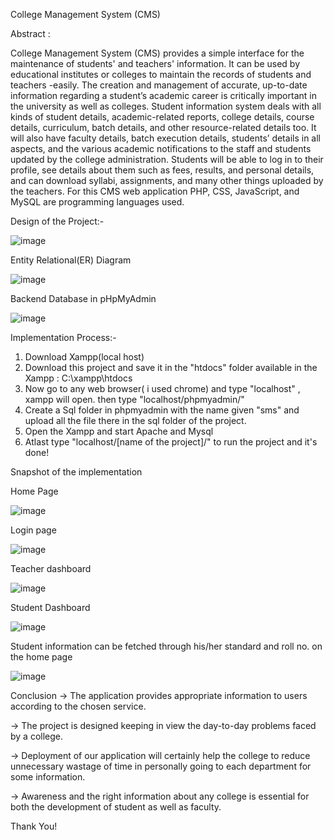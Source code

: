 College Management System (CMS)                                                                                                                           

Abstract : 

College Management System (CMS) provides a simple interface for the maintenance of students' and teachers' information. It can be used by educational institutes or colleges to maintain the records of students and teachers -easily. The creation and management of accurate, up-to-date information regarding a student’s academic career is critically important in the university as well as colleges. Student information system deals with all kinds of student details, academic-related reports, college details, course details, curriculum, batch details, and other resource-related details too. It will also have faculty details, batch execution details, students’ details in all aspects, and the various academic notifications to the staff and students updated by the college administration. Students will be able to log in to their profile, see details about them such as fees, results, and personal details, and can download syllabi, assignments, and many other things uploaded by the teachers. For this CMS web application PHP, CSS, JavaScript, and MySQL are programming languages used.

Design of the Project:-

![image](https://github.com/Rachana-15/College-Management-System-using-PHP/assets/91749520/cde6764e-dec7-4888-8fb5-153afc3a1d7c)

Entity Relational(ER)  Diagram 

![image](https://github.com/Rachana-15/College-Management-System-using-PHP/assets/91749520/9a7804a0-3a8d-40f2-bcbf-5a7504506d03)

Backend Database in pHpMyAdmin

![image](https://github.com/Rachana-15/College-Management-System-using-PHP/assets/91749520/bf70cf86-13de-4a30-9c9c-ec759bb8a4de)

Implementation Process:-
1. Download Xampp(local host)
2. Download this project and save it in the "htdocs" folder available in the Xampp : C:\xampp\htdocs
3. Now go to any web browser( i used chrome) and type "localhost" , xampp will open. then type "localhost/phpmyadmin/"
4. Create a Sql folder in phpmyadmin with the name given "sms" and upload all the file there in the sql folder of the project.
5. Open the Xampp and start Apache and Mysql
6. Atlast type "localhost/[name of the project]/" to run the project
and it's done!

Snapshot of the implementation

Home Page

![image](https://github.com/Rachana-15/College-Management-System-using-PHP/assets/91749520/82114081-657d-4fb4-9779-509aaf7adb94)

Login page

![image](https://github.com/Rachana-15/College-Management-System-using-PHP/assets/91749520/9bbd0289-6560-4614-aedd-44114739fe90)

Teacher dashboard

![image](https://github.com/Rachana-15/College-Management-System-using-PHP/assets/91749520/ecb70f86-3899-45c0-9a73-5998d00feac4)

Student Dashboard

![image](https://github.com/Rachana-15/College-Management-System-using-PHP/assets/91749520/57d09b67-0e83-4a8d-8df5-27f5db34bfb4)

Student information can be fetched through his/her standard and roll no. on the home page

![image](https://github.com/Rachana-15/College-Management-System-using-PHP/assets/91749520/bf9d290b-07d3-4fe7-9233-bd8fba0e428f)

Conclusion
 -> The application provides appropriate information to users according to the chosen service.
 
 -> The project is designed keeping in view the day-to-day problems faced by a college. 
 
 -> Deployment of our application will certainly help the college to reduce unnecessary wastage of time in personally going to each department 
    for some information.
    
 -> Awareness and the right information about any college is essential for both the development of student as well as faculty.
 

Thank You!


 
